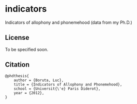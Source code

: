 indicators
==========

Indicators of allophony and phonemehood (data from my Ph.D.)

## License

To be specified soon.

## Citation

    @phdthesis{
        author = {Boruta, Luc},
        title = {Indicators of Allophony and Phonemehood},
        school = {Universit{\'e} Paris Diderot},
        year = {2012},
    }